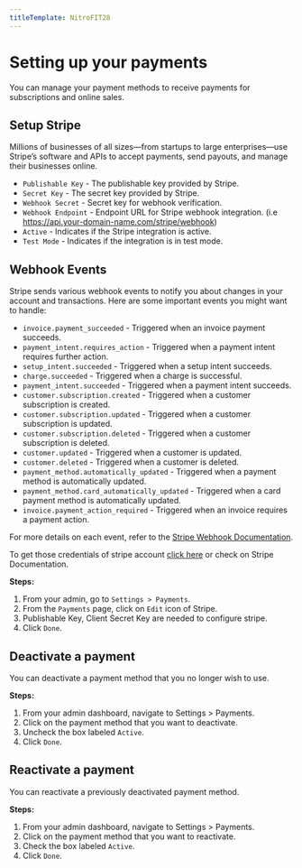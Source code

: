 ```yaml
---
titleTemplate: NitroFIT28
---
```


# Setting up your payments

You can manage your payment methods to receive payments for subscriptions and online sales.

## Setup Stripe
Millions of businesses of all sizes—from startups to large enterprises—use Stripe’s software and APIs to accept payments, send payouts, and manage their businesses online.

-   `Publishable Key` - The publishable key provided by Stripe.
-   `Secret Key` - The secret key provided by Stripe.
-   `Webhook Secret` - Secret key for webhook verification.
-   `Webhook Endpoint` - Endpoint URL for Stripe webhook integration. (i.e https://api.your-domain-name.com/stripe/webhook)
-   `Active` - Indicates if the Stripe integration is active.
-   `Test Mode` - Indicates if the integration is in test mode.

## Webhook Events

Stripe sends various webhook events to notify you about changes in your account and transactions. Here are some important events you might want to handle:

- `invoice.payment_succeeded` - Triggered when an invoice payment succeeds.
- `payment_intent.requires_action` - Triggered when a payment intent requires further action.
- `setup_intent.succeeded` - Triggered when a setup intent succeeds.
- `charge.succeeded` - Triggered when a charge is successful.
- `payment_intent.succeeded` - Triggered when a payment intent succeeds.
- `customer.subscription.created` - Triggered when a customer subscription is created.
- `customer.subscription.updated` - Triggered when a customer subscription is updated.
- `customer.subscription.deleted` - Triggered when a customer subscription is deleted.
- `customer.updated` - Triggered when a customer is updated.
- `customer.deleted` - Triggered when a customer is deleted.
- `payment_method.automatically_updated` - Triggered when a payment method is automatically updated.
- `payment_method.card_automatically_updated` - Triggered when a card payment method is automatically updated.
- `invoice.payment_action_required` - Triggered when an invoice requires a payment action.

For more details on each event, refer to the [Stripe Webhook Documentation](https://stripe.com/docs/webhooks).

To get those credentials of stripe account [click here](https://stripe.com/docs/keys) or check on Stripe Documentation.

**Steps:**

1.  From your admin, go to `Settings > Payments`.
2.  From the `Payments` page, click on `Edit` icon of Stripe.
3.  Publishable Key, Client Secret Key are needed to configure stripe.
4.  Click `Done`.

## Deactivate a payment

You can deactivate a payment method that you no longer wish to use.

**Steps:**

1. From your admin dashboard, navigate to Settings > Payments.
2. Click on the payment method that you want to deactivate.
3. Uncheck the box labeled `Active`.
4. Click `Done`.

## Reactivate a payment

You can reactivate a previously deactivated payment method.

**Steps:**

1. From your admin dashboard, navigate to Settings > Payments.
2. Click on the payment method that you want to reactivate.
3. Check the box labeled `Active`.
4. Click `Done`.
